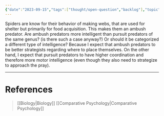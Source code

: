 ```yaml
---
{"date":"2023-09-15","tags":["thought/open-question","backlog"],"topic":"[[Intelligence]]","publish":true,"PassFrontmatter":true}
---
```


Spiders are know for their behavior of making webs, that are used for shelter but primarily for food acquisition. This makes them an ambush predator. Are ambush predators more intelligent than pursuit predators of the same genus? (is there such a case anyway?) Or should it be categorized a different type of intelligence? Because I expect that ambush predators to be better strategists regarding where to place themselves. On the other hand, I expect that pursuit predators to have higher coordination and therefore more motor intelligence (even though they also need to strategize to approach the pray).

---
# References
>[[Biology\|Biology]]
>[[Comparative Psychology\|Comparative Psychology]]
